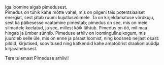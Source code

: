 Iga loomine algab pimedusest.  
Pimedus on tühik kahe mõtte vahel, mis on pilgeni täis potentsiaalset energiat, sest jätab ruumi kujutlusvõimele. Ta on kirjeldamatuse võrdkuju, sest ka päikesesse vaatamine pimestab; pimedus on see, mis on meie silmadele keelatud, ja see, millest kõik lähtub. Pimedus on öö, mil maa hingab ja ümber sünnib. Pimeduse arhiiv on loominguline kogum, mis juurdleb selle üle, mis on enne ja pärast loomist, ning koosneb neljast osast: pildid, kirjutised, soovitused ning katkendid kahe amatöörist draakonipüüdja kirjavahetusest.  

Tere tulemast Pimeduse arhiivi!  
